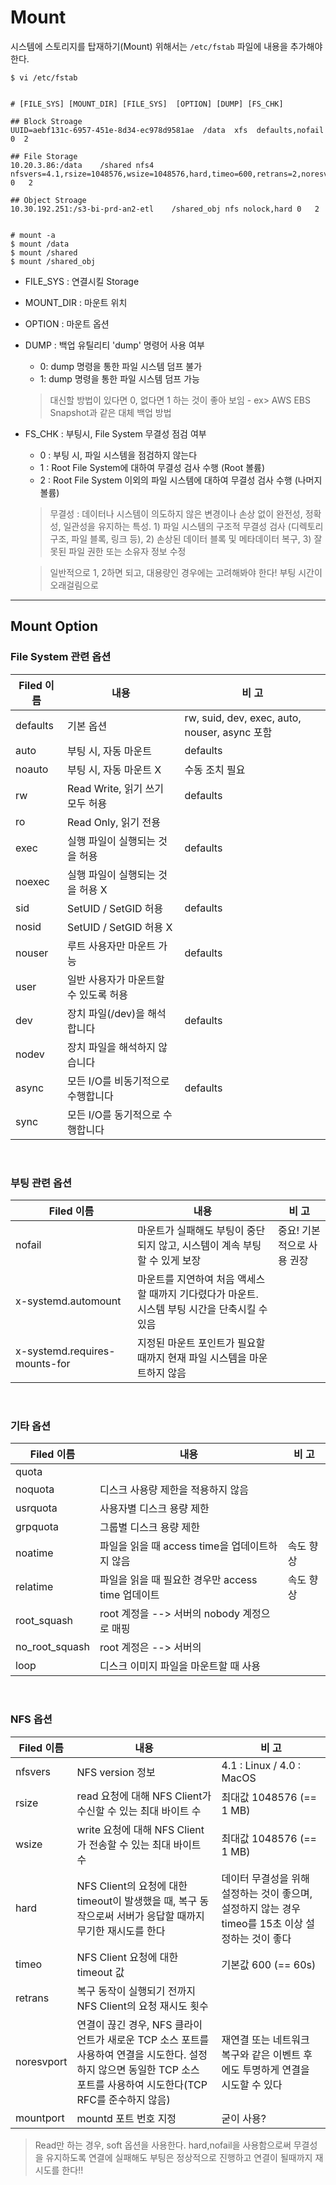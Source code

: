 # Mount
시스템에 스토리지를 탑재하기(Mount) 위해서는 ```/etc/fstab``` 파일에 내용을 추가해야 한다.

```
$ vi /etc/fstab


# [FILE_SYS] [MOUNT_DIR] [FILE_SYS]  [OPTION] [DUMP] [FS_CHK]

## Block Stroage
UUID=aebf131c-6957-451e-8d34-ec978d9581ae  /data  xfs  defaults,nofail  0  2

## File Storage
10.20.3.86:/data    /shared nfs4    nfsvers=4.1,rsize=1048576,wsize=1048576,hard,timeo=600,retrans=2,noresvport 0   2

## Object Stroage
10.30.192.251:/s3-bi-prd-an2-etl	/shared_obj	nfs	nolock,hard	0	2


# mount -a
$ mount /data
$ mount /shared
$ mount /shared_obj
```
* FILE_SYS : 연결시킬 Storage
* MOUNT_DIR : 마운트 위치
* OPTION : 마운트 옵션
* DUMP : 백업 유틸리티 'dump' 명령어 사용 여부
    - 0: dump 명령을 통한 파일 시스템 덤프 불가
    - 1: dump 명령을 통한 파일 시스템 덤프 가능
    > 대신할 방법이 있다면 0, 없다면 1 하는 것이 좋아 보임 - ex> AWS EBS Snapshot과 같은 대체 백업 방법
* FS_CHK : 부팅시, File System 무결성 점검 여부
    - 0 : 부팅 시, 파일 시스템을 점검하지 않는다
    - 1 : Root File System에 대하여 무결성 검사 수행 (Root 볼륨) 
    - 2 : Root File System 이외의 파일 시스템에 대하여 무결성 검사 수행 (나머지 볼륨)
    > 무결성 : 데이터나 시스템이 의도하지 않은 변경이나 손상 없이 완전성, 정확성, 일관성을 유지하는 특성. 1) 파일 시스템의 구조적 무결성 검사 (디렉토리 구조, 파일 블록, 링크 등), 2) 손상된 데이터 블록 및 메타데이터 복구, 3) 잘못된 파일 권한 또는 소유자 정보 수정

    > 일반적으로 1, 2하면 되고, 대용량인 경우에는 고려해봐야 한다! 부팅 시간이 오래걸림으로

---
## Mount Option
### File System 관련 옵션
| Filed 이름 | 내용 | 비 고 |
|------------|------|------|
| defaults | 기본 옵션 | rw, suid, dev, exec, auto, nouser, async 포함 |
| auto | 부팅 시, 자동 마운트 | defaults |
| noauto | 부팅 시, 자동 마운트 X | 수동 조치 필요 |
| rw | Read Write, 읽기 쓰기 모두 허용 | defaults |
| ro | Read Only, 읽기 전용 |  |
| exec | 실행 파일이 실행되는 것을 허용 | defaults |
| noexec | 실행 파일이 실행되는 것을 허용 X |  |
| sid | SetUID / SetGID 허용 | defaults |
| nosid | SetUID / SetGID 허용 X |  |
| nouser | 루트 사용자만 마운트 가능 | defaults |
| user | 일반 사용자가 마운트할 수 있도록 허용 | |
| dev | 장치 파일(/dev)을 해석합니다 | defaults |
| nodev | 장치 파일을 해석하지 않습니다 | |
| async | 모든 I/O를 비동기적으로 수행합니다 | defaults |
| sync | 모든 I/O를 동기적으로 수행합니다 | |
</br>

### 부팅 관련 옵션
| Filed 이름 | 내용 | 비 고 |
|------------|------|------|
| nofail | 마운트가 실패해도 부팅이 중단되지 않고, 시스템이 계속 부팅할 수 있게 보장 | 중요! 기본적으로 사용 권장  |
| x-systemd.automount | 마운트를 지연하여 처음 액세스할 때까지 기다렸다가 마운트. 시스템 부팅 시간을 단축시킬 수 있음 |
| x-systemd.requires-mounts-for | 지정된 마운트 포인트가 필요할 때까지 현재 파일 시스템을 마운트하지 않음 |
</br>

### 기타 옵션
| Filed 이름 | 내용 | 비 고 |
|------------|------|------|
| quota |  |  |
| noquota | 디스크 사용량 제한을 적용하지 않음 |  |
| usrquota | 사용자별 디스크 용량 제한 |  |
| grpquota | 그룹별 디스크 용량 제한 |  |
| noatime | 파일을 읽을 때 access time을 업데이트하지 않음 | 속도 향상 |
| relatime | 파일을 읽을 때 필요한 경우만 access time 업데이트 | 속도 향상 |
| root_squash | root 계정을 --> 서버의 nobody 계정으로 매핑 |  |
| no_root_squash | root 계정은 --> 서버의  |  |
| loop | 디스크 이미지 파일을 마운트할 때 사용 | | 
</br>

### NFS 옵션
| Filed 이름 | 내용 | 비 고 |
|------------|------|------|
| nfsvers | NFS version 정보 | 4.1 : Linux / 4.0 : MacOS |
| rsize | read 요청에 대해 NFS Client가 수신할 수 있는 최대 바이트 수 | 최대값 1048576 (== 1 MB) |
| wsize | write 요청에 대해 NFS Client가 전송할 수 있는 최대 바이트 수 | 최대값 1048576 (== 1 MB) |
| hard | NFS Client의 요청에 대한 timeout이 발생했을 때, 복구 동작으로써 서버가 응답할 때까지 무기한 재시도를 한다 | 데이터 무결성을 위해 설정하는 것이 좋으며, 설정하지 않는 경우 timeo를 15초 이상 설정하는 것이 좋다 |
| timeo | NFS Client 요청에 대한 timeout 값 | 기본값 600 (== 60s) |
| retrans | 복구 동작이 실행되기 전까지 NFS Client의 요청 재시도 횟수 |  |
| noresvport | 연결이 끊긴 경우, NFS 클라이언트가 새로운 TCP 소스 포트를 사용하여 연결을 시도한다. 설정하지 않으면 동일한 TCP 소스 포트를 사용하여 시도한다(TCP RFC를 준수하지 않음) | 재연결 또는 네트워크 복구와 같은 이벤트 후에도 투명하게 연결을 시도할 수 있다 |
| mountport | mountd 포트 번호 지정 | 굳이 사용? |

> Read만 하는 경우, soft 옵션을 사용한다. hard,nofail을 사용함으로써 무결성을 유지하도록 연결에 실패해도 부팅은 정상적으로 진행하고 연결이 될때까지 재시도를 한다!!
